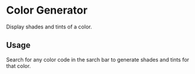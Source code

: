 # Color Generator

Display shades and tints of a color.

## Usage

Search for any color code in the sarch bar to generate shades and tints for that color.
